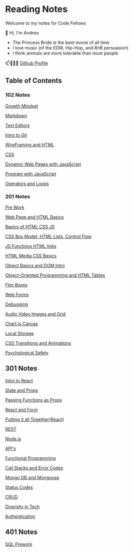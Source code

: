 # Reading Notes

Welcome to my notes for Code Fellows

👋 Hi, I'm Andrea

- The Princess Bride is the best movie of all time 
- I love music (of the EDM, Hip-Hop, and RnB persuasion)
- I think animals are more tolerable than most people

📫👩🏽‍💻 [Github Profile](https://github.com/ariley215)

## Table of Contents

### 102 Notes

[Growth Mindset](102-Notes/GrowthMidset.md)

[Markdown](102-Notes/102-Markdown.md)

[Text Editors](102-Notes/TextEditor.md)

[Intro to Git](102-Notes/GitIntro.md)

[WireFraming and HTML](102-Notes/HTML.md)

[CSS](102-Notes/CSS.md)

[Dynamic Web Pages with JavaScript](ActivateJava.md)

[Program with JavaScript](102-Notes/ProgramJava.md)

[Operators and Loops](102-Notes/OperatorsLoops.md)

### 201 Notes

[Pre Work](201-Notes/prompt-engineering.md)

[Web Page and HTML Basics](201-Notes/201-1.md)

[Basics of HTML CSS JS](201-Notes/201-2.md)

[CSS Box Model, HTML Lists, Control Flow](201-Notes/201-3.md)

[JS Functions HTML links](201-Notes/201-4.md)

[HTML Media CSS Basics](201-Notes/201-5.md)

[Object Basics and DOM Intro](201-Notes/201-6.md)

[Object-Oriented Programming and HTML Tables](201-Notes/201-7.md)

[Flex Boxes](201-Notes/201-8.md)

[Web Forms](201-Notes/201-9.md)

[Debugging](201-Notes/201-10.md)

[Audio Video Images and Grid](201-Notes/201-11.md)

[Chart.js Canvas](201-Notes/201-12.md)

[Local Storage](201-Notes/201-13.md)

[CSS Transitions and Animations](201-Notes/201-14.md)

[Psychological Safety](201-Notes/201-15.md)

## 301 Notes

[Intro to React](301-Notes/301-1.md)

[State and Props](301-Notes/301-2.md)

[Passing Functions as Props](301-Notes/301-3.md)

[React and Form](301-Notes/301-4.md)

[Putting it all Together(React)](301-Notes/301-5.md)

[REST](301-Notes/301-6.md)

[Node.js](301-Notes/301-7.md)

[API's](301-Notes/301-8.md)

[Functional Programming](301-Notes/301-9.md)

[Call Stacks and Error Codes](301-Notes/301-10.md)

[Mongo DB and Mongoose](301-Notes/301-11.md)

[Status Codes](301-Notes/301-12.md)

[CRUD](301-Notes/301-13.md)

[Diversity in Tech](301-Notes/301-14.md)

[Authentication](301-Notes/301-15.md)

## 401 Notes

[SQL Prework](401-Notes/SQL-Prework.md)